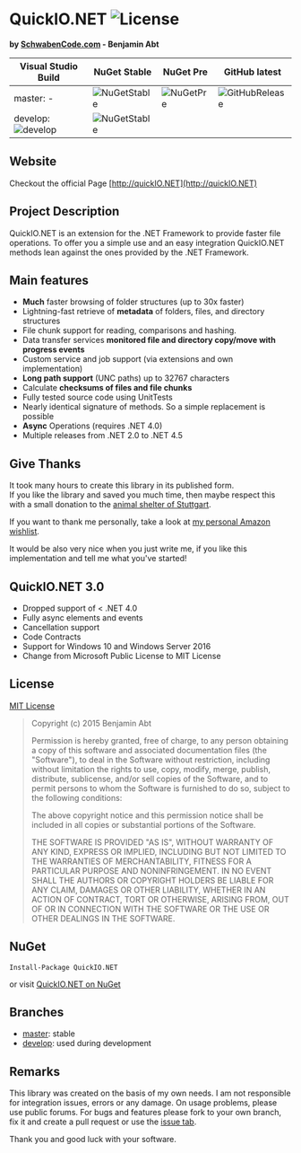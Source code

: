 # QuickIO.NET ![License](https://img.shields.io/github/license/SchwabenCode/QuickIO.png?style=flat-square)
**by [SchwabenCode.com](http://www.schwabencode.com) - Benjamin Abt**

| Visual Studio Build  | NuGet Stable | NuGet Pre | GitHub latest |
|---|---|---|---|
| master: - | ![NuGetStable](https://img.shields.io/nuget/v/QuickIO.NET.png?style=flat-square)  | ![NuGetPre](https://img.shields.io/nuget/vpre/QuickIO.NET.png?style=flat-square) | ![GitHubRelease](https://img.shields.io/github/release/SchwabenCode/QuickIO.png?style=flat-square) |
| develop: ![develop](https://schwabencode.visualstudio.com/DefaultCollection/_apis/public/build/definitions/1838fe47-1e26-4f59-924a-59ea28e64d6a/13/badge) | ![NuGetStable](https://img.shields.io/nuget/dt/QuickIO.NET.png?style=flat-square) | | |

## Website
Checkout the official Page [http://quickIO.NET](http://quickIO.NET)

## Project Description
QuickIO.NET is an extension for the .NET Framework to provide faster file operations.
To offer you a simple use and an easy integration QuickIO.NET methods lean against the ones provided by the .NET Framework.

## Main features
* **Much** faster browsing of folder structures (up to 30x faster)
* Lightning-fast retrieve of **metadata** of folders, files, and directory structures
* File chunk support for reading, comparisons and hashing.
* Data transfer services **monitored file and directory copy/move with progress events**
* Custom service and job support (via extensions and own implementation)
* **Long path support** (UNC paths) up to 32767 characters
* Calculate **checksums of files and file chunks**
* Fully tested source code using UnitTests
* Nearly identical signature of methods. So a simple replacement is possible
* **Async** Operations (requires .NET 4.0)
* Multiple releases from .NET 2.0 to .NET 4.5

## Give Thanks
It took many hours to create this library in its published form.  
If you like the library and saved you much time, then maybe respect this with a small donation to the [animal shelter of Stuttgart](http://www.tierheim-stuttgart.de/).

If you want to thank me personally, take a look at [my personal Amazon wishlist](http://www.amazon.de/gp/registry/wishlist/H6KLKT7UMI7Z/).

It would be also very nice when you just write me, if you like this implementation and tell me what you've started!

## QuickIO.NET 3.0
- Dropped support of < .NET 4.0
- Fully async elements and events
- Cancellation support
- Code Contracts
- Support for Windows 10 and Windows Server 2016
- Change from Microsoft Public License to MIT License

## License
[MIT License](https://github.com/SchwabenCode/QuickIO/blob/master/LICENSE.md)

> Copyright (c) 2015 Benjamin Abt
> 
> Permission is hereby granted, free of charge, to any person obtaining a copy of this software and associated documentation files (the "Software"), to deal in the Software without restriction, including without limitation the rights to use, copy, modify, merge, publish, distribute, sublicense, and/or sell copies of the Software, and to permit persons to whom the Software is furnished to do so, subject to the following conditions:
> 
> The above copyright notice and this permission notice shall be included in all copies or substantial portions of the Software.
> 
> THE SOFTWARE IS PROVIDED "AS IS", WITHOUT WARRANTY OF ANY KIND, EXPRESS OR IMPLIED, INCLUDING BUT NOT LIMITED TO THE WARRANTIES OF MERCHANTABILITY, FITNESS FOR A PARTICULAR PURPOSE AND NONINFRINGEMENT. IN NO EVENT SHALL THE AUTHORS OR COPYRIGHT HOLDERS BE LIABLE FOR ANY CLAIM, DAMAGES OR OTHER LIABILITY, WHETHER IN AN ACTION OF CONTRACT, TORT OR OTHERWISE, ARISING FROM, OUT OF OR IN CONNECTION WITH THE SOFTWARE OR THE USE OR OTHER DEALINGS IN THE SOFTWARE.

## NuGet
```
Install-Package QuickIO.NET
```
or visit [QuickIO.NET on NuGet](https://www.nuget.org/packages/QuickIO.NET/)

## Branches
- [master](https://github.com/SchwabenCode/QuickIO/tree/master): stable
- [develop](https://github.com/SchwabenCode/QuickIO/tree/develop): used during development

## Remarks
This library was created on the basis of my own needs. I am not responsible for integration issues, errors or any damage.
On usage problems, please use public forums. For bugs and features please fork to your own branch, fix it and create a pull request or use the [issue tab](https://github.com/SchwabenCode/QuickIO/issues).

Thank you and good luck with your software.